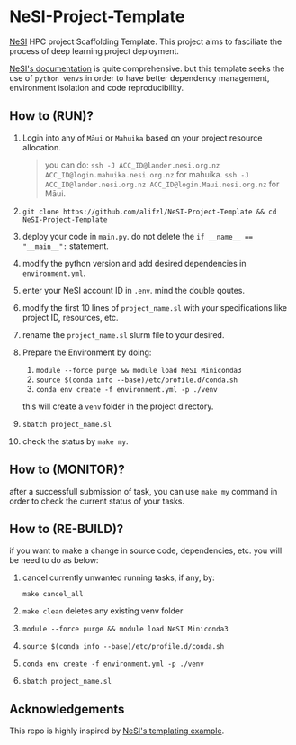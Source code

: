 # NeSI-Project-Template

[NeSI](https://www.nesi.org.nz/) HPC project Scaffolding Template. This project aims to fasciliate the process of deep learning project deployment.

[NeSI's documentation](https://support.nesi.org.nz/hc/en-gb/articles/360000684396-Submitting-your-first-job) is quite comprehensive. but this template seeks the use of `python venvs` in order to have better dependency management, environment isolation and code reproducibility.


## How to (RUN)?

1. Login into any of `Māui` or `Mahuika` based on your project resource allocation.

    > you can do:
        `ssh -J ACC_ID@lander.nesi.org.nz ACC_ID@login.mahuika.nesi.org.nz` for mahuika.
        `ssh -J ACC_ID@lander.nesi.org.nz ACC_ID@login.Maui.nesi.org.nz` for Māui.

2. `git clone https://github.com/alifzl/NeSI-Project-Template && cd NeSI-Project-Template` 
3.  deploy your code in `main.py`. do not delete the `if __name__ == "__main__":` statement.

4. modify the python version and add desired dependencies in `environment.yml`.
5. enter your NeSI account ID in `.env`. mind the double qoutes.
6. modify the first 10 lines of `project_name.sl` with your specifications like project ID, resources, etc.
7. rename the `project_name.sl` slurm file to your desired.

8. Prepare the Environment by doing:
    1. `module --force purge && module load NeSI Miniconda3`
    2. `source $(conda info --base)/etc/profile.d/conda.sh`
    3. `conda env create -f environment.yml -p ./venv`
    
    this will create a `venv` folder in the project directory.

9. `sbatch project_name.sl`
10. check the status by `make my`.


## How to (MONITOR)?

after a successfull submission of task, you can use `make my` command in order to check the current status of your tasks.


## How to (RE-BUILD)?

if you want to make a change in source code, dependencies, etc. you will be need to do as below:

1. cancel currently unwanted running tasks, if any, by:

    `make cancel_all`
2. `make clean` deletes any existing venv folder
3. `module --force purge && module load NeSI Miniconda3`
4. `source $(conda info --base)/etc/profile.d/conda.sh`
5. `conda env create -f environment.yml -p ./venv`
6. `sbatch project_name.sl`

## Acknowledgements

This repo is highly inspired by [NeSI's templating example](https://github.com/nesi/ddp_example).

